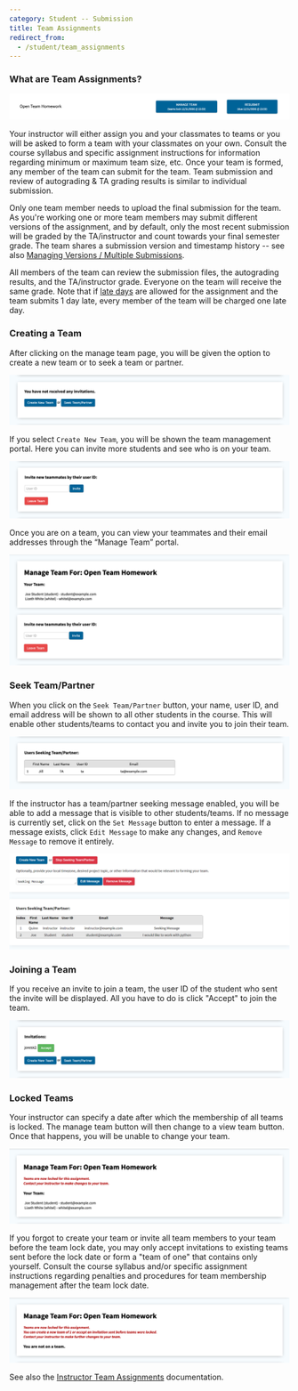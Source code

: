 ```yaml
---
category: Student -- Submission
title: Team Assignments
redirect_from:
  - /student/team_assignments
---
```


### What are Team Assignments?

![](/images/team_navigation.png)

Your instructor will either assign you and your classmates to teams or
you will be asked to form a team with your classmates on your own.
Consult the course syllabus and specific assignment instructions for
information regarding minimum or maximum team size, etc.  Once your
team is formed, any member of the team can submit for the team.  Team
submission and review of autograding & TA grading results is similar
to individual submission.


Only one team member needs to upload the final submission for the team.
As you're working one or more team members may submit different versions of the assignment,
and by default, only the most recent submission will be graded by the
TA/instructor and count towards your final semester grade.
The team shares a submission version and timestamp history --
see also [Managing Versions / Multiple Submissions](managing_versions).

All members of the team can review the submission files, the
autograding results, and the TA/instructor grade.  Everyone on the
team will receive the same grade.  Note that if [late days](late_days) are allowed
for the assignment and the team submits 1 day late, every member of
the team will be charged one late day.



### Creating a Team

After clicking on the manage team page, you will be given the option
to create a new team or to seek a team or partner.

![](/images/team_invitations.png)

If you select ```Create New Team```, you will be shown the team
management portal. Here you can invite more students and see who is on
your team.

![](/images/team_invite.png)

Once you are on a team, you can view your teammates and their email
addresses through the “Manage Team” portal.

![](/images/team_manage.png)

### Seek Team/Partner

When you click on the ```Seek Team/Partner``` button, your name, user
ID, and email address will be shown to all other students in the
course.  This will enable other students/teams to contact you and
invite you to join their team.

![](/images/team_seeking.png)

If the instructor has a team/partner seeking message enabled, you will
be able to add a message that is visible to other students/teams. 
If no message is currently set, click on the ```Set Message``` 
button to enter a message. If a message exists, click ```Edit Message```
to make any changes, and ```Remove Message``` to remove it entirely.

![](/images/team_seeking_message.png)

### Joining a Team

If you receive an invite to join a team, the user ID of the student
who sent the invite will be displayed.  All you have to do is click
"Accept" to join the team.

![](/images/team_invitations_2.png)


### Locked Teams

Your instructor can specify a date after which the membership of all
teams is locked. The manage team button will then change to a view
team button. Once that happens, you will be unable to change your
team.

![](/images/team_manage_2.png)

If you forgot to create your team or invite all team members to your team before the team lock date, you
may only accept invitations to existing teams sent before the lock date or
form a "team of one" that contains only yourself.  Consult the course
syllabus and/or specific assignment instructions regarding penalties
and procedures for team membership management after the team lock
date.

![](/images/team_manage_3.png)


See also the [Instructor Team Assignments](/instructor/team_assignments) documentation.